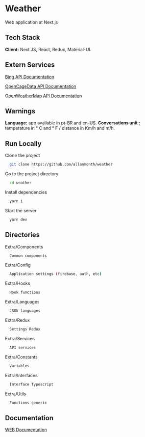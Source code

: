 
# Weather

Web application at Next.js

## Tech Stack

**Client:** Next.JS, React, Redux, Material-UI.

## Extern Services 

[Bing API Documentation](https://docs.microsoft.com/en-us/rest/api/cognitiveservices-bingsearch/bing-images-api-v7-reference)

[OpenCageData API Documentation](https://opencagedata.com/api)

[OpenWeatherMap API Documentation](https://openweathermap.org/api)

## Warnings

**Language:** app available in pt-BR and en-US.
**Conversations unit :** temperature in ° C and  ° F / distance in Km/h and m/h.

## Run Locally

Clone the project

```bash
  git clone https://github.com/allanmonth/weather
```

Go to the project directory

```bash
  cd weather
```

Install dependencies

```bash
  yarn i
```

Start the server

```bash
  yarn dev
```

## Directories

Extra/Components

```bash
  Common components
```

Extra/Config

```bash
  Application settings (firebase, auth, etc)
```

Extra/Hooks

```bash
  Hook functions
```

Extra/Languages

```bash
  JSON languages
```

Extra/Redux

```bash
  Settings Redux
```

Extra/Services

```bash
  API services
```

Extra/Constants

```bash
  Variables
```

Extra/Interfaces

```bash
  Interface Typescript
```

Extra/Utils

```bash
  Functions generic
```

## Documentation

[WEB Documentation](https://github.com/hurbcom/challenge-charlie)

  